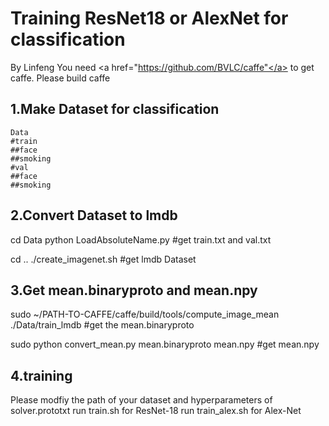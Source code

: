 
# Training ResNet18 or AlexNet for classification
By Linfeng
You need <a href="https://github.com/BVLC/caffe"</a> to get caffe.
Please build caffe

## 1.Make Dataset for classification
```
Data
#train
##face
##smoking
#val
##face
##smoking
```
## 2.Convert Dataset to lmdb

cd Data
python LoadAbsoluteName.py #get train.txt and val.txt

cd ..
./create_imagenet.sh #get lmdb Dataset

## 3.Get mean.binaryproto and mean.npy

sudo ~/PATH-TO-CAFFE/caffe/build/tools/compute_image_mean ./Data/train_lmdb #get the mean.binaryproto

sudo python convert_mean.py mean.binaryproto mean.npy #get mean.npy

## 4.training 
Please modfiy the path of your dataset and hyperparameters of solver.prototxt
run  train.sh for ResNet-18
run  train_alex.sh for Alex-Net
